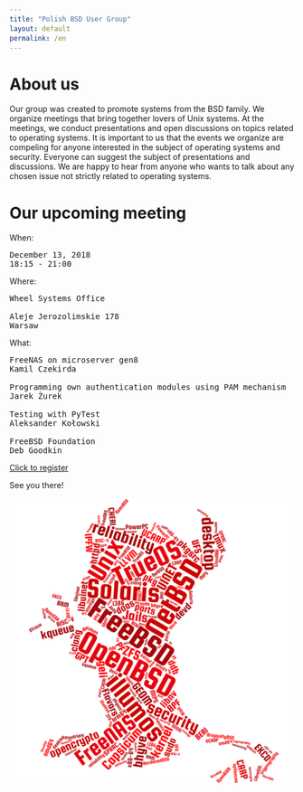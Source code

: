 ```yaml
---
title: "Polish BSD User Group"
layout: default
permalink: /en
---
```

<h1>About us</h1>
<p>Our group was created to promote systems from the BSD family. We organize meetings that bring together lovers of Unix systems. At the meetings, we conduct presentations and open discussions on topics related to operating systems. It is important to us that the events we organize are compeling for anyone interested in the subject of operating systems and security. Everyone can suggest the subject of presentations and discussions. We are happy to hear from anyone who wants to talk about any chosen issue not strictly related to operating systems.</p>

<h1>Our upcoming meeting</h1>

When:
<pre>
December 13, 2018
18:15 - 21:00
</pre>
Where:
<pre>
Wheel Systems Office

Aleje Jerozolimskie 178
Warsaw
</pre>
What:
<pre style="white-space: pre-wrap;">
FreeNAS on microserver gen8
Kamil Czekirda

Programming own authentication modules using PAM mechanism
Jarek Żurek

Testing with PyTest
Aleksander Kołowski

FreeBSD Foundation
Deb Goodkin
</pre>

<a href="https://bit.ly/bsd-pl-8">Click to register</a>

See you there!

![Topics](bsd-words-cloud.png)
